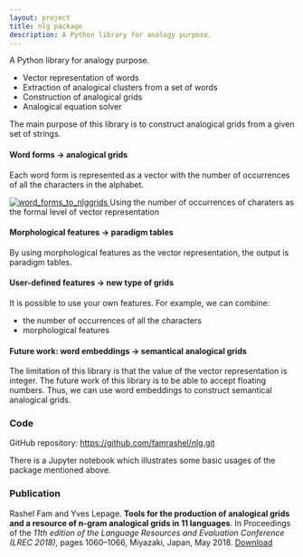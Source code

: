 ```yaml
---
layout: project
title: nlg package
description: A Python library for analogy purpose.
---
```


A Python library for analogy purpose.
- Vector representation of words
- Extraction of analogical clusters from a set of words
- Construction of analogical grids
- Analogical equation solver

The main purpose of this library is to construct analogical grids from a given set of strings.

#### Word forms → analogical grids
Each word form is represented as a vector with
the number of occurrences of all the characters in the alphabet.

<!-- ![Word forms to analogical grids](/famrashel.github.io/img/projects/word_to_grid.jpg) -->
<a href="#">
    <img src="{{ site.baseurl }}/img/projects/word_to_grid.jpg" alt="word_forms_to_nlggrids">
</a>
<span class="caption text-muted">
	Using the number of occurrences of charaters as the formal level of vector representation
</span>

#### Morphological features → paradigm tables
By using morphological features as the vector representation,
the output is paradigm tables.

<!-- <img src="{{ site.baseurl }}/img/projects/morph_to_paratab.jpg" alt="morphology_to_paradigm"> -->

#### User-defined features → new type of grids
It is possible to use your own features.
For example, we can combine:
- the number of occurrences of all the characters
- morphological features

<!-- <img src="{{ site.baseurl }}/img/projects/form+morph.jpg" alt="form_morph_to_regular"> -->

#### Future work: word embeddings → semantical analogical grids
The limitation of this library is that the value of the vector representation is integer.
The future work of this library is to be able to accept floating numbers.
Thus,
we can use word embeddings to construct semantical analogical grids.

<!-- <img src="{{ site.baseurl }}/img/projects/semantic_grid.jpg" alt="embeddings_to_semantic_grid"> -->

### Code
GitHub repository: <https://github.com/famrashel/nlg.git>

There is a Jupyter notebook which illustrates some basic usages of the package mentioned above.

### Publication
Rashel Fam and Yves Lepage.
**Tools for the production of analogical grids and a resource of n-gram analogical grids in 11 languages**.
In Proceedings of the *11th edition of the Language Resources and Evaluation Conference (LREC 2018)*, pages 1060–1066, Miyazaki, Japan, May 2018.
[Download](https://aclanthology.org/L18-1171)